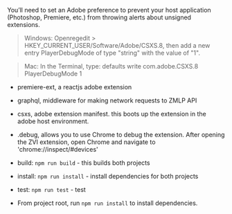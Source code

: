 You’ll need to set an Adobe preference to prevent your host application (Photoshop, Premiere, etc.) from throwing alerts about unsigned extensions. 
> Windows: Openregedit > HKEY_CURRENT_USER/Software/Adobe/CSXS.8, then add a new entry PlayerDebugMode of type "string" with the value of "1".

> Mac: In the Terminal, type: defaults write com.adobe.CSXS.8 PlayerDebugMode 1

- premiere-ext, a reactjs adobe extension
- graphql, middleware for making network requests to ZMLP API
- csxs, adobe extension manifest. this boots up the extension in the adobe host environment.
- .debug, allows you to use Chrome to debug the extension. After opening the ZVI extension, open Chrome and navigate to 'chrome://inspect/#devices'

- build: `npm run build` - this builds both projects
- install: `npm run install` - install dependencies for both projects
- test: `npm run test` - test

- From project root, run `npm run install` to install dependencies.

